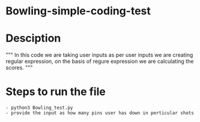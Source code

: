 # Bowling-simple-coding-test

# Desciption 

"""
In this code we are taking user inputs as per user inputs we are creating regular expression,
on the basis of regure expression we are calculating the scores. 
"""

# Steps to run the file
    - python3 Bowling_test.py 
    - provide the input as how many pins user has down in perticular shots

